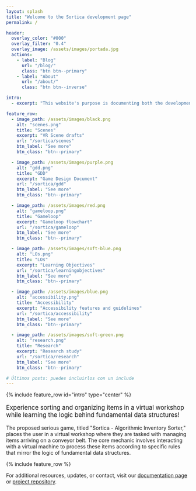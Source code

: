 ```yaml
---
layout: splash
title: "Welcome to the Sortica development page"
permalink: /

header:
  overlay_color: "#000"
  overlay_filter: "0.4"
  overlay_image: /assets/images/portada.jpg
  actions:
    - label: "Blog"
      url: "/blog/"
      class: "btn btn--primary"
    - label: "About"
      url: "/about/"
      class: "btn btn--inverse"

intro: 
  - excerpt: "This website's purpose is documenting both the development and the use of a Serious Game called Sortica."

feature_row:
  - image_path: /assets/images/black.png
    alt: "scenes.png"
    title: "Scenes"
    excerpt: "VR Scene drafts"
    url: "/sortica/scenes"
    btn_label: "See more"
    btn_class: "btn--primary"

  - image_path: /assets/images/purple.png
    alt: "gdd.png"
    title: "GDD"
    excerpt: "Game Design Document"
    url: "/sortica/gdd"
    btn_label: "See more"
    btn_class: "btn--primary"

  - image_path: /assets/images/red.png
    alt: "gameloop.png"
    title: "Gameloop"
    excerpt: "Gameloop flowchart"
    url: "/sortica/gameloop"
    btn_label: "See more"
    btn_class: "btn--primary"

  - image_path: /assets/images/soft-blue.png
    alt: "LOs.png"
    title: "LOs"
    excerpt: "Learning Objectives"
    url: "/sortica/learningobjectives"
    btn_label: "See more"
    btn_class: "btn--primary" 

  - image_path: /assets/images/blue.png
    alt: "accessibility.png"
    title: "Accessibility"
    excerpt: "Accessibility features and guidelines"
    url: "/sortica/accessibility"
    btn_label: "See more"
    btn_class: "btn--primary" 

  - image_path: /assets/images/soft-green.png
    alt: "research.png"
    title: "Research"
    excerpt: "Research study"
    url: "/sortica/research"
    btn_label: "See more"
    btn_class: "btn--primary" 

# Últimos posts: puedes incluirlos con un include
---
```


{% include feature_row id="intro" type="center" %}

<p style="font-size:1.2em;">Experience sorting and organizing items in a virtual workshop while learning the logic behind fundamental data structures!</p>

<!-- Breve descripción -->
<p>
The proposed serious game, titled "Sortica - Algorithmic Inventory Sorter," places the user in a virtual workshop where they are tasked with managing items arriving on a conveyor belt. The core mechanic involves interacting with a virtual machine to process these items according to specific rules that mirror the logic of fundamental data structures.
</p>

{% include feature_row %}

<p>
For additional resources, updates, or contact, visit our <a href="https://github.com/frankoldfield/sortica/tree/main/doc">documentation page</a> or <a href="https://github.com/frankoldfield/sortica/tree/main/code">project repository</a>.
</p>

<style>
@media (max-width: 800px) {
  div[style*="flex: 1 1 45%"] {
    flex: 1 1 100% !important;
  }
}
</style>
